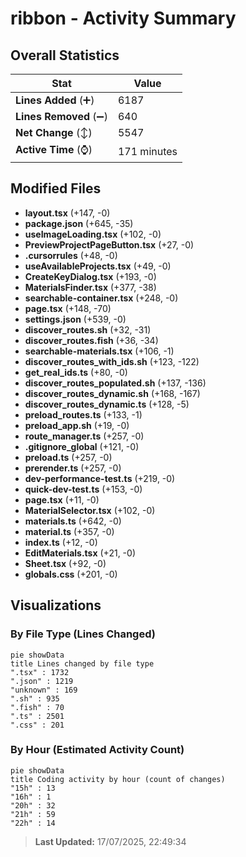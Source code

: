# ribbon - Activity Summary 

## Overall Statistics

| Stat                   | Value                                                             |
| ---------------------- | ----------------------------------------------------------------- |
| **Lines Added** (➕)   | 6187                                          |
| **Lines Removed** (➖) | 640                                        |
| **Net Change** (↕)    | 5547                |
| **Active Time** (⌚)   | 171 minutes |


## Modified Files
- **layout.tsx** (+147, -0)
- **package.json** (+645, -35)
- **useImageLoading.tsx** (+102, -0)
- **PreviewProjectPageButton.tsx** (+27, -0)
- **.cursorrules** (+48, -0)
- **useAvailableProjects.tsx** (+49, -0)
- **CreateKeyDialog.tsx** (+193, -0)
- **MaterialsFinder.tsx** (+377, -38)
- **searchable-container.tsx** (+248, -0)
- **page.tsx** (+148, -70)
- **settings.json** (+539, -0)
- **discover_routes.sh** (+32, -31)
- **discover_routes.fish** (+36, -34)
- **searchable-materials.tsx** (+106, -1)
- **discover_routes_with_ids.sh** (+123, -122)
- **get_real_ids.ts** (+80, -0)
- **discover_routes_populated.sh** (+137, -136)
- **discover_routes_dynamic.sh** (+168, -167)
- **discover_routes_dynamic.ts** (+128, -5)
- **preload_routes.ts** (+133, -1)
- **preload_app.sh** (+19, -0)
- **route_manager.ts** (+257, -0)
- **.gitignore_global** (+121, -0)
- **preload.ts** (+257, -0)
- **prerender.ts** (+257, -0)
- **dev-performance-test.ts** (+219, -0)
- **quick-dev-test.ts** (+153, -0)
- **page.tsx** (+11, -0)
- **MaterialSelector.tsx** (+102, -0)
- **materials.ts** (+642, -0)
- **material.ts** (+357, -0)
- **index.ts** (+12, -0)
- **EditMaterials.tsx** (+21, -0)
- **Sheet.tsx** (+92, -0)
- **globals.css** (+201, -0)

## Visualizations

### By File Type (Lines Changed)

```mermaid
pie showData
title Lines changed by file type
".tsx" : 1732
".json" : 1219
"unknown" : 169
".sh" : 935
".fish" : 70
".ts" : 2501
".css" : 201
```

### By Hour (Estimated Activity Count)

```mermaid
pie showData
title Coding activity by hour (count of changes)
"15h" : 13
"16h" : 1
"20h" : 32
"21h" : 59
"22h" : 14
```


> **Last Updated:** 17/07/2025, 22:49:34